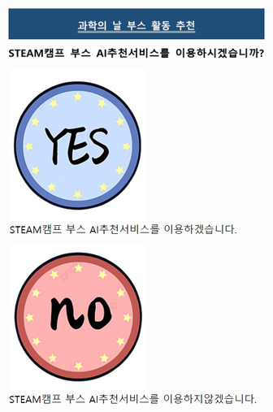 <html>
  <head>
    <meta charset="utf-8">
    <meta name="viewpoint" content="width=device-width, initial-scale=1.0">
  </head>
    <img src="main_board.jpg" width="1519" height="">
    <P><img src="1.jpg" width="1350" height=""></p>
    <p><a href="use_Q.html" target="_blank"><img src="yes.png" width="" height=""></a><img src="1_y.jpg" width="" height=""><p>
    <p><a href="use_m.html" target="_blank"><img src="no.png" width="" height=""></a><img src="1_n.jpg" width="" height=""></p>
